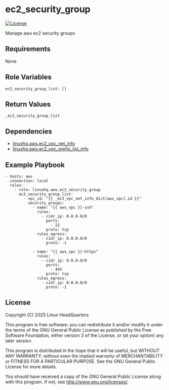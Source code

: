 # ec2\_security\_group

[![License](https://img.shields.io/badge/license-GPLv3-lightgreen)](https://www.gnu.org/licenses/gpl-3.0.en.html#license-text)

Manage aws ec2 security groups

## Requirements

None

## Role Variables

    ec2_security_group_list: []

## Return Values

    _ec2_security_group_list

## Dependencies

* [linuxhq.aws.ec2\_vpc\_net\_info](https://github.com/linuxhq/ansible-collection-aws/tree/main/roles/ec2_vpc_net_info)
* [linuxhq.aws.ec2\_vpc\_prefix\_list\_info](https://github.com/linuxhq/ansible-collection-aws/tree/main/roles/ec2_vpc_prefix_list_info)

## Example Playbook

    - hosts: aws
      connection: local
      roles:
        - role: linuxhq.aws.ec2_security_group
          ec2_security_group_list:
            - vpc_id: "{{ _ec2_vpc_net_info_dict[aws_vpc].id }}"
              security_groups:
                - name: "{{ aws_vpc }}-ssh"
                  rules:
                    - cidr_ip: 0.0.0.0/0
                      ports:
                        - 22
                      proto: tcp
                  rules_egress:
                    - cidr_ip: 0.0.0.0/0
                      proto: -1

                - name: "{{ aws_vpc }}-https"
                  rules:
                    - cidr_ip: 0.0.0.0/0
                      ports:
                        - 443
                      proto: tcp
                  rules_egress:
                    - cidr_ip: 0.0.0.0/0
                      proto: -1

## License

Copyright (C) 2025 Linux HeadQuarters

This program is free software: you can redistribute it and/or modify
it under the terms of the GNU General Public License as published by
the Free Software Foundation, either version 3 of the License, or
(at your option) any later version.

This program is distributed in the hope that it will be useful,
but WITHOUT ANY WARRANTY; without even the implied warranty of
MERCHANTABILITY or FITNESS FOR A PARTICULAR PURPOSE. See the
GNU General Public License for more details.

You should have received a copy of the GNU General Public License
along with this program. If not, see <http://www.gnu.org/licenses/>.

